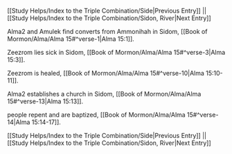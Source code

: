 [[Study Helps/Index to the Triple Combination/Side|Previous Entry]]  ||  [[Study Helps/Index to the Triple Combination/Sidon, River|Next Entry]]

 Alma2 and Amulek find converts from Ammonihah in Sidom, [[Book of Mormon/Alma/Alma 15#^verse-1|Alma 15:1]].

 Zeezrom lies sick in Sidom, [[Book of Mormon/Alma/Alma 15#^verse-3|Alma 15:3]].

 Zeezrom is healed, [[Book of Mormon/Alma/Alma 15#^verse-10|Alma 15:10-11]].

 Alma2 establishes a church in Sidom, [[Book of Mormon/Alma/Alma 15#^verse-13|Alma 15:13]].

 people repent and are baptized, [[Book of Mormon/Alma/Alma 15#^verse-14|Alma 15:14-17]].

[[Study Helps/Index to the Triple Combination/Side|Previous Entry]]  ||  [[Study Helps/Index to the Triple Combination/Sidon, River|Next Entry]]